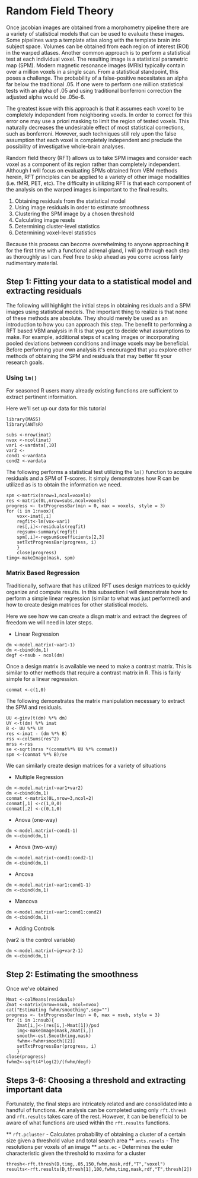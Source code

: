 # Random Field Theory

Once jacobian images are obtained from a morphometry pipeline there are a variety of statistical models that can be used to evaluate these images. Some pipelines warp a template atlas along with the template brain into subject space. Volumes can be obtained from each region of interest (ROI) in the warped atlases. Another common approach is to perform a statistical test at each individual voxel. The resulting image is a statistical parametric map (SPM). Modern magnetic resonance images (MRIs) typically contain over a million voxels in a single scan. From a statistical standpoint, this poses a challenge. The probability of a false-positive necesitates an alpha far below the traditional .05. If one were to perform one million statistical tests with an alpha of .05 and using traditional bonferroni correction the adjusted alpha would be .05e-6. 

The greatest issue with this approach is that it assumes each voxel to be completely independent from neighboring voxels. In order to correct for this error one may use a priori masking to limit the region of tested voxels. This naturally decreases the undesirable effect of most statistical corrections, such as bonferroni. However, such techniques still rely upon the false assumption that each voxel is completely independent and preclude the possibility of investigative whole-brain analyses. 

Random field theory (RFT) allows us to take SPM images and consider each voxel as a component of its region rather than completely independent. Although I will focus on evaluating SPMs obtained from VBM methods herein, RFT principles can be applied to a variety of other image modalities (i.e. fMRI, PET, etc). The difficulty in utilizing RFT is that each component of the analysis on the warped images is important to the final results.

1. Obtaining residuals from the statistical model
2. Using image residuals in order to estimate smoothness
3. Clustering the SPM image by a chosen threshold
4. Calculating image resels
5. Determining cluster-level statistics
6. Determining voxel-level statistics

Because this process can become overwhelming to anyone approaching it for the first time with a functional adrenal gland, I will go through each step as thoroughly as I can. Feel free to skip ahead as you come across fairly rudimentary material.

## Step 1: Fitting your data to a statistical model and extracting residuals

The following will highlight the initial steps in obtaining residuals and a SPM images using statistical models. The important thing to realize is that none of these methods are absolute. They should merely be used as an introduction to how you can approach this step. The benefit to performing a RFT based VBM analysis in R is that you get to decide what assumptions to make. For example, additional steps of scaling images or incorporating pooled deviations between conditions and image voxels may be beneficial. Before performing your own analysis it's encouraged that you explore other methods of obtaining the SPM and residuals that may better fit your research goals.

### Using `lm()`

For seasoned R users many already existing functions are sufficient to extract pertinent information. 

Here we'll set up our data for this tutorial
```
library(MASS)
library(ANTsR)

subs <-nrow(imat)
nvox <-ncol(imat)
var1 <-vardata[,10]
var2 <-
cond1 <-vardata
cond2 <-vardata
```

The following performs a statistical test utilizing the `lm()` function to acquire residuals and a SPM of T-scores. It simply demonstrates how R can be utilized as is to obtain the information we need. 

```
spm <-matrix(nrow=1,ncol=voxels)
res <-matrix(0L,nrow=subs,ncol=voxels)
progress <- txtProgressBar(min = 0, max = voxels, style = 3)
for (i in 1:nvox){
	vox<-imat[,i]
	regfit<-lm(vox~var1)
	res[,i]<-residuals(regfit)
	regsum<-summary(regfit)
	spm[,i]<-regsum$coefficients[2,3]
	setTxtProgressBar(progress, i)
	}
	close(progress)
timg<-makeImage(mask, spm)
```

### Matrix Based Regression

Traditionally, software that has utilized RFT uses design matrices to quickly organize and compute results. In this subsection I will demonstrate how to perform a simple linear regression (similar to what was just performed) and how to create design matrices for other statistical models.

Here we see how we can create a disgn matrix and extract the degrees of freedom we will need in later steps.

* Linear Regression

```
dm <-model.matrix(~var1-1)
dm <-cbind(dm,1)
degf <-nsub - ncol(dm)
```

Once a design matrix is available we need to make a contrast matrix. This is similar to other methods that require a contrast matrix in R. This is fairly simple for a linear regression.

```
conmat <-c(1,0)
```

The following demonstrates the matrix manipulation necessary to extract the SPM and residuals.

```
UU <-ginv(t(dm) %*% dm)
UY <-t(dm) %*% imat
B <- UU %*% UY
res <-imat - (dm %*% B)
rss <-colSums(res^2)
mrss <-rss
se <-sqrt(mrss *(conmat%*% UU %*% conmat))
spm <-(conmat %*% B)/se
```
We can similarly create design matrices for a variety of situations



* Multiple Regression

```
dm <-model.matrix(~var1+var2)
dm <-cbind(dm,1)
conmat <-matrix(0L,nrow=3,ncol=2)
conmat[,1] <-c(1,0,0)
conmat[,2] <-c(0,1,0)
```

* Anova (one-way)


```
dm <-model.matrix(~cond1-1)
dm <-cbind(dm,1)

```

* Anova (two-way)

```
dm <-model.matrix(~cond1:cond2-1)
dm <-cbind(dm,1)
```

* Ancova

```
dm <-model.matrix(~var1:cond1-1)
dm <-cbind(dm,1)
```

* Mancova

```
dm <-model.matrix(~var1:cond1:cond2)
dm <-cbind(dm,1)
```

* Adding Controls

(var2 is the control variable)
```
dm <-model.matrix(~ig+var2-1)
dm <-cbind(dm,1)
```

## Step 2: Estimating the smoothness

Once we've obtained 
```
Mmat <-colMeans(residuals)
Zmat <-matrix(nrow=nsub, ncol=nvox)
cat("Estimating fwhm/smoothing",sep="")
progress <- txtProgressBar(min = 0, max = nsub, style = 3)
for (i in 1:nsub){
	Zmat[i,]<-(res[i,]-Mmat[1])/psd
	img<-makeImage(mask,Zmat[i,])
	smooth<-est.Smooth(img,mask)
	fwhm<-fwhm+smooth[[2]]
	setTxtProgressBar(progress, i)
	}
close(progress)
fwhm2<-sqrt(4*log(2)/(fwhm/degf)
```

## Steps 3-6: Choosing a threshold and extracting important data

Fortunately, the final steps are intricately related and are consolidated into a handful of functions. An analysis can be completed using only `rft.thresh` and `rft.results` takes care of the rest. However, it can be beneficial to be aware of what functions are used within the `rft.results` functions.

** `rft.pcluster` - Calculates probability of obtaining a cluster of a certain size given a threshold value and total search area
** `ants.resels` - The resolutions per voxels of an image
** `ants.ec` - Determines the euler characteristic given the threshold to maxima for a cluster

```
thresh<-rft.thresh(D,timg,.05,150,fwhm,mask,rdf,"T","voxel")
results<-rft.results(D,thresh[1],100,fwhm,timg,mask,rdf,"T",thresh[2])
```


